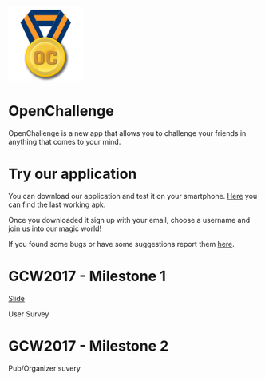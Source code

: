 <img src="ic_launcher.png" alt="Icon" width="150" height="150"/>

# OpenChallenge

OpenChallenge is a new app that allows you to challenge your friends in anything that comes to your mind.

# Try our application

You can download our application and test it on your smartphone. [Here](https://www.google.com) you can find the last working apk.

Once you downloaded it sign up with your email, choose a username and join us into our magic world!

If you found some bugs or have some suggestions report them [here](https://github.com/gnufsociety/openchallenge/issues).


# GCW2017 - Milestone 1

[Slide](https://drive.google.com/file/d/0BxzqNvZynJFuSUZKcGY3Vl9oLWc/view?usp=sharing "In Google Drive...")

User Survey

# GCW2017 - Milestone 2

Pub/Organizer suvery 


